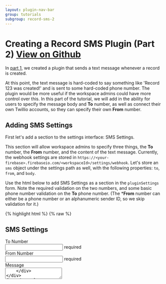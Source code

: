 ```yaml
---
layout: plugin-nav-bar
group: tutorials
subgroup: record-sms-2
---
```


<h1 id="creating-a-record-sms-plugin">Creating a Record SMS Plugin (Part 2) <a href="https://github.com/ZengineHQ/labs/tree/master/plugins/record-sms" target="_blank">
        <span class="btn btn-primary btn-sm">
            <i class="fa fa-github fa-lg"></i> View on Github
        </span>
    </a>
</h1>

In [part 1]({{site.baseurl}}/plugins/tutorials/record-sms), we created a plugin that sends a text message whenever a record is created.

At this point, the text message is hard-coded to say something like 'Record 123 was created!' and is sent to some hard-coded phone number. The plugin would be more useful if the workspace admins could have more control over this. In this part of the tutorial, we will add in the ability for users to specify the message body and **To** number, as well as connect their own Twillio accounts, so they can specify their own **From** number.

## Adding SMS Settings

First let's add a section to the settings interface: SMS Settings.

This section will allow workspace admins to specify three things, the **To** number, the **From** number, and the content of the text message. Currently, the webhook settings are stored in `https://<your-firebase>.firebaseio.com/<workspaceId>/settings/webhook`. Let's store an `sms` object under the settings path as well, with the following properties: `to`, `from`, and `body`. 

Use the html below to add SMS Settings as a section in the `pluginSettings` form. Note the required validation on the two numbers, and some basic phone number validation on the **To** phone number. (The ***From** number can either be a phone number or an alphanumeric sender ID, so we skip validation for it.)

{% highlight html %}
{% raw %}
<h2>
    <i class="icon-mobile"></i> SMS Settings
</h2>
<div class="control-group">
    <label for="form-label" class="form-label">To Number</label>
    <div class="controls">
        <input type="text" name="to-phone-number" class="input-xxlarge"
            ng-model="settings.sms.to"
            ng-required="true" ng-pattern="/^\+?[0-9-()\s]+$/">
        <span class="help-inline required">required</span>
    </div>
</div>
<div class="control-group">
    <label for="form-label" class="form-label">From Number</label>
    <div class="controls">
        <input type="text" name="from-phone-number" class="input-xxlarge"
            ng-model="settings.sms.from"
            ng-required="true">
        <span class="help-inline required">required</span>
    </div>
</div>
<div class="control-group">
    <label for="form-label" class="form-label">Message</label>
    <div class="controls">
        <textarea ng-model="settings.sms.body" name="body" class="input-xxlarge"/>
    </div>
</div>
{% endraw %}
{% endhighlight %}


Note that since we are putting this new `sms` object under settings, and we are already sending the entire settings object to Firebase by calling `$scope.settings.$save()`, no additional JavaScript is needed.

## Adding Twillio Credentials

When you specify a **From** number, it needs to be a phone number or [alphanumeric sender ID](https://www.twilio.com/help/faq/sms/what-is-alphanumeric-sender-id-and-how-do-i-get-started){:target="_blank"} that has been purchased from Twillio and configured to send sms. Most likely workspace admins will try to use **From** numbers connected to their Twillio account, which means we need a way for them to provide the credentials for their account. So let's add a third section to the settings interface: Twillio Credentials.

Twilio uses two credentials to determine which account an API request is coming from. The **Account SID**, which acts as a username, and the **Auth Token** which acts as a password.

Since the **Auth Token** should be kept private, we don't want it to be displayed in the settings interface. So we need to update the Firebase security rules to accomodate that constraint. So far, everything has been saved in `$scope.settings`. These properties, such as the **To** and **From** numbers, need to be displayed by the frontend, and later accessed by the backend service, so it knows how to send the text message. So the rule to reflect that is to set the `.read` property to:

{% highlight json %}
"auth.workspaces[$workspace] === 'admin' ||
auth.workspaces[$workspace] === 'owner' ||
auth.workspaces[$workspace] === 'server'"
{% endhighlight %}

If `auth.workspaces[$workspace]` is `'admin'` or `'owner'` it means it is a {{site.productName}} authenticated user that can access the workspace settings section, which means they are either an admin or owner of the workspace. If the value of `auth.workspaces[$workspace]` is 'server', it means it is a backend service.

Since the **Auth Token** has slightly different read permissions, we can't store it in `settings`. Instead, we will store it under `secrets` with the following read rule:

{% highlight json %}
"auth.workspaces[$workspace] === 'server'"
{% endhighlight %}

Finally, the write permissions for these properties is the same, so we can put it at the parent level. Here is what the final JSON looks like for the Firebase security rules.

{% highlight json %}

{
  "rules": {
    "$workspace": {
      ".write": "auth.workspaces[$workspace] === 'admin' ||
                  auth.workspaces[$workspace] === 'owner'",
      "settings": {
        ".read": "auth.workspaces[$workspace] === 'admin' ||
                  auth.workspaces[$workspace] === 'owner' ||
                  auth.workspaces[$workspace] === 'server'"
      },
      "secrets": {
        ".read": "auth.workspaces[$workspace] === 'server'"
      }
    }
  }
}

{% endhighlight %}

Use the html below to add a Twillio Credentials section to your existing the `pluginSettings` form. Note the help text for the **Auth Token** reflects these new security rules.

{% highlight html%}
{% raw %}

<h2>
    <i class="icon-login"></i> Twillio Credentials
</h2>
<div class="control-group">
    <label for="form-label" class="form-label">Account SID</label>
    <div class="controls">
        <input ng-model="settings.twillio.accountSid" type="text" class="input-xxlarge">
        <span class="help-block">
            Log into your Twilio account and go to 
            <a target="_blank" href="https://www.twilio.com/user/account/settings">
                https://www.twilio.com/user/account/settings
            </a>
        </span>
    </div>
</div>
<div class="control-group">
    <label for="form-label" class="form-label">Auth Token</label>
    <div class="controls">
        <input type="text" ng-model="secrets.twillioAuthToken" class="input-xxlarge">
        <span class="help-block">
            Once submitted, your Twillio Auth Token 
            will be stored but not visible.
            You can use this input to edit it at any time.
        </span>
    </div>
</div>
{% endraw %}
{% endhighlight %}

Now that we are saving the **Auth Token** to `https://<your-firebase>.firebaseio.com/<workspaceId>/secrets`, we need to update our fronted plugin.js code.

First, we must modify the `$scope.connect` method to fetch a reference to the `secrets` path in Firebase and set it as a scope property. Note we can't use the `$asObject` method because we don't have read permission.

{% highlight js %}

/**
 * Connect to Firebase
 */
$scope.connect = function() {
    
    $scope.secrets = {};

    // Firebase reference
    var ref = new Firebase($scope.plugin.firebaseUrl + '/' + $routeParams.workspace_id);

    // Authenticate user
    ref.auth($scope.plugin.firebaseAuthToken, function(err, res) {
        
        // Log error if present and return
        if (err) {
            console.log(err);
            return;
        }
        
        // Set reference to secrets (non-readable by the frontend)
        $scope.secretsSync = $firebase(ref.child('secrets'));
        
        // Fetch settings
        $scope.settings = $firebase(ref.child('settings')).$asObject();
        
        $scope.settings.$loaded().then(function(data) {
            $scope.loading = false;
            if ($scope.settings.webhook && $scope.settings.webhook.filter) {
                var filter = $scope.settings.webhook.filter;
                $scope.filterCount = filter[Object.keys(filter)[0]].length;
            }
        });

    });

};
{% endhighlight %}

Now we need to modify the `$scope.updatedFirebaseData` method to use the `$update` method to save the **Auth Token** to Firebase if passed. For more information, check out the [AngularFire documention on $update]({{site.baseurl}}/libraries/angularfire/{{site.angularFireVersion}}/#angularfire-firebase-updatekey-data){:target="_blank"}.

{% highlight js %}
$scope.updateFirebaseData = function() {
    
    var secrets = angular.extend({}, $scope.secrets);
   
    // so we don't remove any existing auth token,
    // if it's missing from the form 
    if (!secrets.twillioAuthToken) {
        delete secrets.twillioAuthToken;
    }
    
    // Only passed properties will be updated
    $scope.secretsSync.$update(secrets);
    
    delete $scope.secrets.twillioAuthToken;
    
    $scope.settings.$save();

};
{% endhighlight %}

## Using Firebase in Your Backend Service

Now that we are saving these SMS and Twillio Settings in Firebase, we need to update our backend service code to use these new settings.

If a frontend component of the plugin was making requests to the backend service, we could send the Firebase settings as part of the payload. However, since a webhook is making the request to the backend service with a predetermined payload, the backend service needs to fetch these settings from Firebase directly.

In order to do this, we first need to include the `zn-firebase` library, which when invoked, returns a reference to a `Firebase` object constructed from the Firebase URL associated with your plugin. If you are developing locally, you will need to pass in this url as the header `X-Firebase-Url`.

{% highlight js %}

var znFirebase = require('./lib/zn-firebase');

{% endhighlight %}

After including the `zn-firebase` library, we can now fetch the data from Firebase. Even though the backend service has read access to both `/<workspaceId>/settings` and `/<workspaceId>/secrets`, we can't make a single request to the parent object `/<workspaceId>`. This is because of two facts about how Security and Firebase Rules work: 1.) [Rules are not filters](https://www.firebase.com/docs/security/guide/securing-data.html#section-filter){:target="_blank"} and 2.) [Rules cascade](https://www.firebase.com/docs/security/guide/securing-data.html#section-cascade){:target="_blank"}. In other words, since didn't define a read rule at the `/<workspaceId>` level (or any parent), we can't read at that location (rules are not filters). And we didn't define a read rule at the parent `/<workspaceId>` level because we have slightly different read rules for the two children, and any rules defined at the child level will be ignored if already defined at the parent level (rules cascade). Therefore, we need to make two separate Firebase requests: one for `/<workspaceId>/settings` and one for `/<workspaceId>/secrets`.

{% highlight js %}

znFirebase().child(workspaceId + '/secrets').once('value', function(secrets) {

    znFirebase().child(workspaceId + '/settings').once('value', function(settings) {
        sendSms(settings.val(), secrets.val());
    });

}, function (err) {
    eventData.response.status(500).send(err);
});

{% endhighlight %}

After fetching the data from Firebase, we can update the `sendSms` function by replacing the hard-coded values with the ones from Firebase. The full backend plugin.js code is below.

{% highlight js %}

exports.run = function(eventData) {

    var sendSms = function(settings, secrets) {

        if (eventData.request.body.data &&
            eventData.request.body.data[0].action === 'create') {

            var accountSid = settings.twillio.accountSid, 
                authToken = secrets.twillioAuthToken,
                client = require('twilio')(accountSid, authToken);

            var recordId = eventData.request.body.data[0].record.id;

            var message = settings.sms.body || 'Record' + recordId + ' was created!'; 

            var params = {
                body: message,
                to: settings.sms.to,
                from: settings.sms.from
            };

            client.sms.messages.create(params, function(err, sms) {

                if (err) {
                    eventData.response.status(404).send(err);
                } else {
                    eventData.response.status(200).send(sms);
                }

            });

        } else {
            eventData.response.status(403).send('Forbidden');
        }

    };

    var workspaceId = eventData.request.params.workspaceId;

    znFirebase().child(workspaceId + '/secrets').once('value', function(secrets) {

        znFirebase().child(workspaceId + '/settings').once('value', function(settings) {
            sendSms(settings.val(), secrets.val());
        });

    }, function (err) {
        eventData.response.status(500).send(err);
    });

}

{% endhighlight %}

## Webhook Verification

Right now, your backend plugin endpoint is completely public, and anyone that makes a request to it can trigger sending of text messages. If you want to ensure that only the associated webhook can send text messages, we can take advantage of a webhook's unique `secretKey`, which is sent in the `X-Zengine-Webhook-Key` header for every request made by a webhook. The `secretKey` is a returned with the payload when you first create the webhook. So let's save this secret key to Firebase, and verify it against the header in the backend service code.

In the frontend plugin.js code below, we modified the `$scope.save` method slightly to save the `secretKey` to Firebase. We save it to the `secrets` object, so the frontend plugin code has permission to update it, but not read it.

{% highlight js %}

/**
 * Save Plugin Settings
 */
$scope.save = function() {
    
    var baseUrl = '{{site.pluginDomain}}/workspaces/' + $routeParams.workspace_id,
        data = {
            workspace: {
                id: $routeParams.workspace_id
            },
            resource: 'records',
            includeRelated: false,
            url: baseUrl + '/' + $scope.pluginName + '/sms'
        };
    
    $scope.settings.webhook = $scope.settings.webhook || {};

    if ($scope.settings.webhook.id) {
        znData('Webhooks').delete({id: $scope.settings.webhook.id});
    }
    
    if ($scope.settings.webhook.form &&
        $scope.settings.webhook.form.id) {
        data['form.id'] = $scope.settings.webhook.form.id;
    }
    
    if ($scope.settings.webhook.filter) {
        data['filter'] =  $scope.settings.webhook.filter;
    }
    
    var success = function(response) {
        
        if (response && response.secretKey) {
            $scope.settings.webhook.id = response.id;
            $scope.secrets.webhookSecretKey = response.secretKey;    
        }
        
        $scope.updateFirebaseData();

        znMessage('Settings Updated', 'saved');

    };
    
    znData('Webhooks').save(data, success);
    
};

{% endhighlight %}

Now in our service code, we modified the `sendSms` method slightly to compare the header in the request with the `secretKey` in Firebase and return a 401 if they don't match.

{% highlight js %}

var znFirebase = require('./lib/zn-firebase');

exports.run = function(eventData) {

    var sendSms = function(settings, secrets) {

        // Verify The Request is Coming From A Zengine Webhook
        if (eventData.request.headers['x-zengine-webhook-key'] !==
            secrets.webhookSecretKey) {
            return eventData.response.status(401).send('Unauthorized');
        }

        if (eventData.request.body.data &&
            eventData.request.body.data[0].action === 'create') {

            var accountSid = settings.twillio.accountSid, 
                authToken = secrets.twillioAuthToken,
                client = require('twilio')(accountSid, authToken);

            var recordId = eventData.request.body.data[0].record.id;

            var message = settings.sms.body || 'Record' + recordId + ' was created!'; 

            var params = {
                body: message,
                to: settings.sms.to,
                from: settings.sms.from
            };

            client.sms.messages.create(params, function(err, sms) {

                if (err) {
                    eventData.response.status(404).send(err);
                } else {
                    eventData.response.status(200).send(sms);
                }

            });

        } else {
            eventData.response.status(403).send('Forbidden');
        }

    };

    var workspaceId = eventData.request.params.workspaceId;

    znFirebase().child(workspaceId + '/secrets').once('value', function(secrets) {

        znFirebase().child(workspaceId + '/settings').once('value', function(settings) {
            sendSms(settings.val(), secrets.val());
        });

    }, function (err) {
        eventData.response.status(500).send(err);
    });

}

{% endhighlight %}

## Wrapping Up

Your plugin should now be able to allow workspace admins to connect their own Twillio accounts, and specify the text message body, and to/from numbers. The backend service  


The code for the entire record sms plugin can be found below and also on [Github](https://github.com/ZengineHQ/labs/tree/master/plugins/record-sms){:target="_blank"}. In this case, the plugin namespace is 'recordSms', so to make it work as your own, you will need to replace all instances of the word 'recordSms'/'record-sms' with your namespace.

If you have improvements to the plugin, feel free to make pull requests to the code repository and update the documentation for it [here]({{site.developerDomain}}/edit/gh-pages/plugins/tutorials/record-sms-2.md).

<ul class="nav nav-tabs" role="tablist" id="myTab">
  <li class="active"><a href="#plugin-js" role="tab" data-toggle="tab">plugin.js</a></li>
  <li><a href="#plugin-html" role="tab" data-toggle="tab">plugin.html</a></li>
  <li><a href="#plugin-css" role="tab" data-toggle="tab">plugin.css</a></li>
</ul>
<div class="tab-content">
    <div class="tab-pane fade in active" id="plugin-js">
{% highlight js %}
plugin.controller('recordSmsCntl', [
    '$scope',
    '$routeParams',
    '$firebase',
    'znMessage',
    'znData',
    'znFiltersPanel',
    function (
        $scope,
        $routeParams,
        $firebase,
        znMessage,
        znData,
        znFiltersPanel
    ) {
        
                
        /**
         * Save Plugin Settings
         */
        $scope.save = function() {
            
            var baseUrl = '{{site.pluginDomain}}/workspaces/' + $routeParams.workspace_id,
                data = {
                    workspace: {
                        id: $routeParams.workspace_id
                    },
                    resource: 'records',
                    includeRelated: false,
                    url: baseUrl + '/' + $scope.pluginName + '/sms-messages'
                };
                
            $scope.settings.webhook = $scope.settings.webhook || {};
        
            if ($scope.settings.webhook.id) {
                znData('Webhooks').delete({id: $scope.settings.webhook.id});
            }
            
            if ($scope.settings.webhook.form &&
                $scope.settings.webhook.form.id) {
                data['form.id'] = $scope.settings.webhook.form.id;
            }
            
            if ($scope.settings.webhook.filter) {
                data['filter'] =  $scope.settings.webhook.filter;
            }
                

            var success = function(response) {
                
                if (response && response.id) {
                    $scope.settings.webhook.id = response.id;
                    $scope.secrets.webhookSecretKey = response.secretKey;    
                }
                
                $scope.updateFirebaseData();
                
                znMessage('Settings Updated', 'saved');

            };
            
            znData('Webhooks').save(data, success);
            

        };
        
        $scope.updateFirebaseData = function() {
            
            var secrets = angular.extend({}, $scope.secrets);
           
            // so we don't remove any existing auth token,
            // if it's missing from the form 
            if (!secrets.twillioAuthToken) {
                delete secrets.twillioAuthToken;
            }
            
            // Use an $update here for write-only properties
            $scope.secretsSync.$update(secrets);
            
            delete $scope.secrets.twillioAuthToken;
            
            $scope.settings.$save();

        };
        
        /**
         * Reset Filter
         */
        $scope.resetFilter = function() {
            delete $scope.settings.webhook.filter;
            $scope.filterCount = null;   
        };

        /**
         * Open Filter Panel
         */
        $scope.openFiltersPanel = function() {
            
            var params = {
                formId: $scope.settings.webhook.form.id,
                subfilters: false,
                onSave: function(filter) {
                    $scope.settings.webhook.filter = filter;
                    $scope.filterCount = filter[Object.keys(filter)[0]].length;
                }
            };

            if ($scope.settings.webhook && $scope.settings.webhook.filter) {
                params.filter = $scope.settings.webhook.filter;
            }
            
            znFiltersPanel.open(params);
        };
        
        /**
         * Connect to Firebase
         */
        $scope.connect = function() {
            
            $scope.secrets = {};
    
            // Firebase reference
            var ref = new Firebase($scope.plugin.firebaseUrl + '/' + $routeParams.workspace_id);
    
            // Authenticate user
            ref.auth($scope.plugin.firebaseAuthToken, function(err, res) {
                
                // Log error if present and return
                if (err) {
                    console.log(err);
                    return;
                }
                
                // Set reference to secrets (non-readable by the frontend)
                $scope.secretsSync = $firebase(ref.child('secrets'));
                
                // Fetch readable settings
                $scope.settings = $firebase(ref.child('settings')).$asObject();
                
                $scope.settings.$loaded().then(function(data) {
                    $scope.loading = false;
                    if ($scope.settings.webhook && $scope.settings.webhook.filter) {
                        var filter = $scope.settings.webhook.filter;
                        $scope.filterCount = filter[Object.keys(filter)[0]].length;
                    }
                });
    
            });
    
        };

        /**
         * Load Forms For Workspace
         *
         */
        znData('Forms').query(
            {
                workspace: { id: $routeParams.workspace_id },
                related: 'fields',
                attributes: 'id,name,singularName'
            },
            function(data) {
                $scope.forms = data;
            }
        );
    
        /**
         * Get plugin data
         *
         * equivalent to: GET {{site.apiDomain}}/v1/plugins/?namespace={pluginName}
         */
        $scope.loading = true;
        
        znData('Plugins').get(
            // Params
            {
                namespace: $scope.pluginName
            },
            // Success
            function(resp) {
                // Note: the response comes back as an array, but because namespaces are unique
                // this request will contain just one element, for convenience let assign the
                // first element to `$scope.plugin`
                $scope.plugin = resp[0];
                $scope.connect();
            },
            // Error
            function(resp) {
                $scope.err = resp;
            }
        );
        
    }  
])
.register('record-sms', {
    route: '/record-sms',
    title: 'Record SMS Plugin',
    icon: 'icon-mobile',
    interfaces: [
        {
            controller: 'recordSmsCntl',
            template: 'record-sms-settings',
            type: 'settings'
        }
    ]
});
{% endhighlight %}
    </div>
    <div class="tab-pane fade in active" id="plugin-html">
{% highlight html %}
<script id='record-sms-settings' type='text/ng-template'>
    <div class="col-md-6 panel-white">
        <div ng-show='loading'><span class="throbber"></span></div>
        <form class="form" name="pluginSettings" ng-submit="save()" ng-show='!loading'>
            <h2><i class="icon-zengine"></i> Record Settings</h2>
            <div class="control-group">
                <label for="form-label" class="form-label">Form</label>
                <div class="controls">
                    <select ng-model="settings.webhook.form.id" name="formId" class="input-xxlarge" ng-options="form.id as form.name for form in forms"
                        ng-change="resetFilter()">
                        <option value=""></option>
                    </select>
                    <a href="javascript:void(0)" class="btn btn-small" 
                        ng-click="openFiltersPanel()" ng-disabled="!settings.webhook.form.id" 
                        tooltip="Filter" tooltip-placement="right">
                        <i class="icon-filter"></i>
                        <span ng-show="filterCount">&nbsp;</span>
                        <span class="badge badge-primary ng-binding" ng-show="filterCount">
                            {{filterCount}}
                        </span>
                    </a>
                </div>
            </div>
            <hr/>
            <h2>
                <i class="icon-login"></i> Twillio Credentials
            </h2>
            <div class="control-group">
                <label for="form-label" class="form-label">Account SID</label>
                <div class="controls">
                    <input ng-model="settings.twillio.accountSid" type="text" class="input-xxlarge">
                    <span class="help-block">
                        Log into your Twilio account and go to 
                        <a target="_blank" href="https://www.twilio.com/user/account/settings">
                            https://www.twilio.com/user/account/settings
                        </a>
                    </span>
                </div>
            </div>
            <div class="control-group">
                <label for="form-label" class="form-label">Auth Token</label>
                <div class="controls">
                    <input type="text" ng-model="secrets.twillioAuthToken" class="input-xxlarge">
                    <span class="help-block">
                        Once submitted, your Twillio Auth Token 
                        will be stored but not visible.
                        You can use this input to edit it at any time.
                    </span>
                </div>
            </div>
            <h2>
                <i class="icon-mobile"></i> SMS Settings
            </h2>
            <div class="control-group">
                <label for="form-label" class="form-label">To Number</label>
                <div class="controls">
                    <input type="text" name="to-phone-number" class="input-xxlarge"
                        ng-model="settings.sms.to"
                        ng-required="true" ng-pattern="/^\+?[0-9-()\s]+$/">
                    <span class="help-inline required">required</span>
                </div>
            </div>
            <div class="control-group">
                <label for="form-label" class="form-label">From Number</label>
                <div class="controls">
                    <input type="text" name="from-phone-number" class="input-xxlarge"
                        ng-model="settings.sms.from" ng-required="true">
                    <span class="help-inline required">required</span>
                </div>
            </div>
            <div class="control-group">
                <label for="form-label" class="form-label">Message</label>
                <div class="controls">
                    <textarea ng-model="settings.sms.body" name="body" class="input-xxlarge"/>
                </div>
            </div>
            <hr/>
            <div class="form-actions">
                <input type="submit" class="btn btn-primary" ng-disabled="pluginSettings.$invalid" value="Save">
            </div>
        </form>
    </div>
</script>
{% endhighlight %}
    </div>
<div class="tab-pane fade" id="plugin-css">
{% highlight css %}
.form select {
    height: 30px;
}
{% endhighlight %}
    </div>
</div>